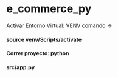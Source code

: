 # e_commerce_py

Activar Entorno Virtual: 
VENV comando -> <br><h4>source venv/Scripts/activate
<h4>

Correr proyecto:
python <br><h4>src/app.py<H4>